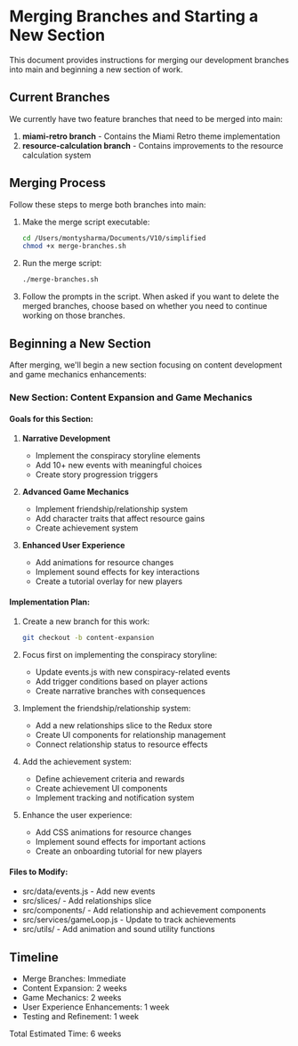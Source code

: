 # Merging Branches and Starting a New Section

This document provides instructions for merging our development branches into main and beginning a new section of work.

## Current Branches

We currently have two feature branches that need to be merged into main:

1. **miami-retro branch** - Contains the Miami Retro theme implementation
2. **resource-calculation branch** - Contains improvements to the resource calculation system

## Merging Process

Follow these steps to merge both branches into main:

1. Make the merge script executable:
   ```bash
   cd /Users/montysharma/Documents/V10/simplified
   chmod +x merge-branches.sh
   ```

2. Run the merge script:
   ```bash
   ./merge-branches.sh
   ```

3. Follow the prompts in the script. When asked if you want to delete the merged branches, choose based on whether you need to continue working on those branches.

## Beginning a New Section

After merging, we'll begin a new section focusing on content development and game mechanics enhancements:

### New Section: Content Expansion and Game Mechanics

#### Goals for this Section:

1. **Narrative Development**
   - Implement the conspiracy storyline elements
   - Add 10+ new events with meaningful choices
   - Create story progression triggers

2. **Advanced Game Mechanics**
   - Implement friendship/relationship system
   - Add character traits that affect resource gains
   - Create achievement system

3. **Enhanced User Experience**
   - Add animations for resource changes
   - Implement sound effects for key interactions
   - Create a tutorial overlay for new players

#### Implementation Plan:

1. Create a new branch for this work:
   ```bash
   git checkout -b content-expansion
   ```

2. Focus first on implementing the conspiracy storyline:
   - Update events.js with new conspiracy-related events
   - Add trigger conditions based on player actions
   - Create narrative branches with consequences

3. Implement the friendship/relationship system:
   - Add a new relationships slice to the Redux store
   - Create UI components for relationship management
   - Connect relationship status to resource effects

4. Add the achievement system:
   - Define achievement criteria and rewards
   - Create achievement UI components
   - Implement tracking and notification system

5. Enhance the user experience:
   - Add CSS animations for resource changes
   - Implement sound effects for important actions
   - Create an onboarding tutorial for new players

#### Files to Modify:

- src/data/events.js - Add new events
- src/slices/ - Add relationships slice
- src/components/ - Add relationship and achievement components
- src/services/gameLoop.js - Update to track achievements
- src/utils/ - Add animation and sound utility functions

## Timeline

- Merge Branches: Immediate
- Content Expansion: 2 weeks
- Game Mechanics: 2 weeks
- User Experience Enhancements: 1 week
- Testing and Refinement: 1 week

Total Estimated Time: 6 weeks
